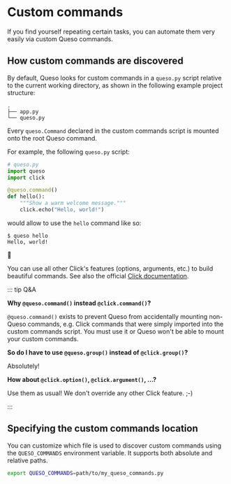 # Custom commands

If you find yourself repeating certain tasks, you can automate them very easily via custom Queso commands.

## How custom commands are discovered

By default, Queso looks for custom commands in a `queso.py` script relative to the current working directory, as shown in the following example project structure:

```
.
├── app.py
└── queso.py
```

Every `queso.Command` declared in the custom commands script is mounted onto the root Queso command.

For example, the following `queso.py` script:

```python
# queso.py
import queso
import click

@queso.command()
def hello():
    """Show a warm welcome message."""
    click.echo("Hello, world!")
```

would allow to use the `hello` command like so:

```
$ queso hello
Hello, world!
```

:tada:

You can use all other Click's features (options, arguments, etc.) to build beautiful commands. See also the official [Click documentation][click-docs].

[click-docs]: https://click.palletsprojects.com

::: tip Q&A

**Why `@queso.command()` instead `@click.command()`?**

`@queso.command()` exists to prevent Queso from accidentally mounting non-Queso commands, e.g. Click commands that were simply imported into the custom commands script. You must use it or Queso won't be able to mount your custom commands.

**So do I have to use `@queso.group()` instead of `@click.group()`?**

Absolutely!

**How about `@click.option()`, `@click.argument()`, …?**

Use them as usual! We don't override any other Click feature. ;-)

:::

## Specifying the custom commands location

You can customize which file is used to discover custom commands using the `QUESO_COMMANDS` environment variable. It supports both absolute and relative paths.

```bash
export QUESO_COMMANDS=path/to/my_queso_commands.py
```
